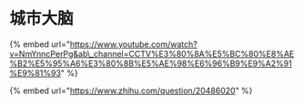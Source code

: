 # 城市大脑

{% embed url="https://www.youtube.com/watch?v=NmYnncPerPg&ab\_channel=CCTV%E3%80%8A%E5%BC%80%E8%AE%B2%E5%95%A6%E3%80%8B%E5%AE%98%E6%96%B9%E9%A2%91%E9%81%93" %}

{% embed url="https://www.zhihu.com/question/20486020" %}



